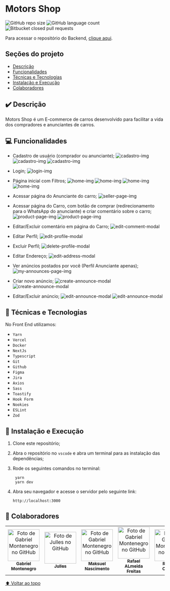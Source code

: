 # Motors Shop

![GitHub repo size](https://img.shields.io/github/repo-size/motors-shop-kenzie/motors-shop-FrontEnd?style=for-the-badge)
![GitHub language count](https://img.shields.io/github/languages/count/motors-shop-kenzie/motors-shop-FrontEnd?style=for-the-badge)
![Bitbucket closed pull requests](https://img.shields.io/github/issues-pr-closed/motors-shop-kenzie/motors-shop-FrontEnd?style=for-the-badge)

Para acessar o repositório do Backend, <a href="https://github.com/motors-shop-kenzie/motors-shop-BackEnd" target="_blank">clique aqui</a>.

## Seções do projeto

- [Descrição](#✔️-descrição)
- [Funcionalidades](#💻-funcionalidades)
- [Técnicas e Tecnologias](#🔨-técnicas-e-tecnologias)
- [Instalação e Execução](#🚀-instalação-e-execução)
- [Colaboradores](#🤝-colaboradores)

## ✔️ Descrição

Motors Shop é um E-commerce de carros desenvolvido para facilitar a vida dos compradores e anunciantes de carros.

## 💻 Funcionalidades

- Cadastro de usuário (comprador ou anunciante);
  <img src="https://github.com/motors-shop-kenzie/motors-shop-FrontEnd/blob/feat/readme/src/assets/readme/cadastro-1.png?raw=true" alt="cadastro-img"/>
  <img src="https://github.com/motors-shop-kenzie/motors-shop-FrontEnd/blob/feat/readme/src/assets/readme/cadastro-2.png?raw=true" alt="cadastro-img"/>
  <img src="https://github.com/motors-shop-kenzie/motors-shop-FrontEnd/blob/feat/readme/src/assets/readme/cadastro-3.png?raw=true" alt="cadastro-img"/>

- Login;
  <img src="https://github.com/motors-shop-kenzie/motors-shop-FrontEnd/blob/feat/readme/src/assets/readme/login.png?raw=true" alt="login-img"/>

- Página inicial com Filtros;
  <img src="https://github.com/motors-shop-kenzie/motors-shop-FrontEnd/blob/feat/readme/src/assets/readme/pagina-home-logado-1.png?raw=true" alt="home-img"/>
  <img src="https://github.com/motors-shop-kenzie/motors-shop-FrontEnd/blob/feat/readme/src/assets/readme/pagina-home-logado-2.png?raw=true" alt="home-img"/>
  <img src="https://github.com/motors-shop-kenzie/motors-shop-FrontEnd/blob/feat/readme/src/assets/readme/pagina-home-logado-3.png?raw=true" alt="home-img"/>
  <img src="https://github.com/motors-shop-kenzie/motors-shop-FrontEnd/blob/feat/readme/src/assets/readme/pagina-home-logado-4.png?raw=true" alt="home-img"/>

- Acessar página do Anunciante do carro;
  <img src="https://github.com/motors-shop-kenzie/motors-shop-FrontEnd/blob/feat/readme/src/assets/readme/pagina-de-anuncios-de-um-vendedor.png?raw=true" alt="seller-page-img"/>

- Acessar página do Carro, com botão de comprar (redirecionamento para o WhatsApp do anunciante) e criar comentário sobre o carro;
  <img src="https://github.com/motors-shop-kenzie/motors-shop-FrontEnd/blob/feat/readme/src/assets/readme/pagina-produto-1.png?raw=true" alt="product-page-img"/>
  <img src="https://github.com/motors-shop-kenzie/motors-shop-FrontEnd/blob/feat/readme/src/assets/readme/pagina-produto-2.png?raw=true" alt="product-page-img"/>

- Editar/Excluir comentário em página do Carro;
  <img src="https://github.com/motors-shop-kenzie/motors-shop-FrontEnd/blob/feat/readme/src/assets/readme/editar-comentarop.png?raw=true" alt="edit-comment-modal"/>

- Editar Perfil;
  <img src="https://github.com/motors-shop-kenzie/motors-shop-FrontEnd/blob/feat/readme/src/assets/readme/editar-perfil.png?raw=true" alt="edit-profile-modal"/>

- Excluir Perfil;
  <img src="https://github.com/motors-shop-kenzie/motors-shop-FrontEnd/blob/feat/readme/src/assets/readme/excluir-perfil.png?raw=true" alt="delete-profile-modal"/>

- Editar Endereço;
  <img src="https://github.com/motors-shop-kenzie/motors-shop-FrontEnd/blob/feat/readme/src/assets/readme/editar-endereco.png?raw=true" alt="edit-address-modal"/>

- Ver anúncios postados por você (Perfil Anunciante apenas);
  <img src="https://github.com/motors-shop-kenzie/motors-shop-FrontEnd/blob/feat/readme/src/assets/readme/pagina-meus-anuncios.png?raw=true" alt="my-announces-page-img"/>

- Criar novo anúncio;
  <img src="https://github.com/motors-shop-kenzie/motors-shop-FrontEnd/blob/feat/readme/src/assets/readme/criar-anuncio-1.png?raw=true" alt="create-announce-modal"/>
  <img src="https://github.com/motors-shop-kenzie/motors-shop-FrontEnd/blob/feat/readme/src/assets/readme/criar-anuncio-2.png?raw=true" alt="create-announce-modal"/>

- Editar/Excluir anúncio;
  <img src="https://github.com/motors-shop-kenzie/motors-shop-FrontEnd/blob/feat/readme/src/assets/readme/editar-anuncio-1.png?raw=true" alt="edit-announce-modal"/>
  <img src="https://github.com/motors-shop-kenzie/motors-shop-FrontEnd/blob/feat/readme/src/assets/readme/editar-anuncio-2.png?raw=true" alt="edit-announce-modal"/>

## 🔨 Técnicas e Tecnologias

No Front End utilizamos:

- `Yarn`
- `Vercel`
- `Docker`
- `NextJs`
- `Typescript`
- `Git`
- `Github`
- `Figma`
- `Jira`
- `Axios`
- `Sass`
- `Toastify`
- `Hook Form`
- `Nookies`
- `ESLint`
- `Zod`

## 🚀 Instalação e Execução

1.  Clone este repositório;
2.  Abra o repositório no `vscode` e abra um terminal para as instalação das dependências;
3.  Rode os seguintes comandos no terminal:

         yarn
         yarn dev

4.  Abra seu navegador e acesse o servidor pelo seguinte link:

        http://localhost:3000

## 🤝 Colaboradores

<table flex-wrap="wrap">
  <tr>
    <td align="center">
      <a href="http://github.com/isgabriel">
        <img src="https://avatars.githubusercontent.com/u/100328347?v=4" width="100px;" alt="Foto de Gabriel Montenegro no GitHub"/><br>
        <sub>
          <b>Gabriel Montenegro</b>
        </sub>
      </a>
    </td>
    <td align="center">
      <a href="https://github.com/jullesss">
        <img src="https://avatars.githubusercontent.com/u/109706710?v=4" width="100px;" alt="Foto de Julles no GitHub"/><br>
        <sub>
          <b>Julles</b>
        </sub>
      </a>
    </td>
    <td align="center">
      <a href="https://github.com/mk-nascimento">
        <img src="https://avatars.githubusercontent.com/u/114680477?v=4" width="100px;" alt="Foto de Gabriel Montenegro no GitHub"/><br>
        <sub>
          <b>Maksuel Nascimento</b>
        </sub>
      </a>
    </td>
    <td align="center">
      <a href="https://github.com/RafaelFreitas-cloud">
        <img src="https://avatars.githubusercontent.com/u/110198859?v=4" width="100px;" alt="Foto de Gabriel Montenegro no GitHub"/><br>
        <sub>
          <b>Rafael ALmeida Freitas</b>
        </sub>
      </a>
    </td>
    <td align="center">
      <a href="https://github.com/Rafhaelcristian">
        <img src="https://avatars.githubusercontent.com/u/114514318?v=4" width="100px;" alt="Foto de Gabriel Montenegro no GitHub"/><br>
        <sub>
          <b>Rafhael Cristian</b>
        </sub>
      </a>
    </td>
    <td align="center">
      <a href="https://github.com/RichardLimaDxD">
        <img src="https://avatars.githubusercontent.com/u/110191030?v=4" width="100px;" alt="Foto de Gabriel Montenegro no GitHub"/><br>
        <sub>
          <b>Richard Lima</b>
        </sub>
      </a>
    </td>
  </tr>
</table>

<!-- ## 😄 Seja um dos contribuidores<br>

Quer fazer parte desse projeto? Clique [AQUI](CONTRIBUTING.md) e leia como contribuir. -->

[⬆ Voltar ao topo](#motors-shop)<br>

